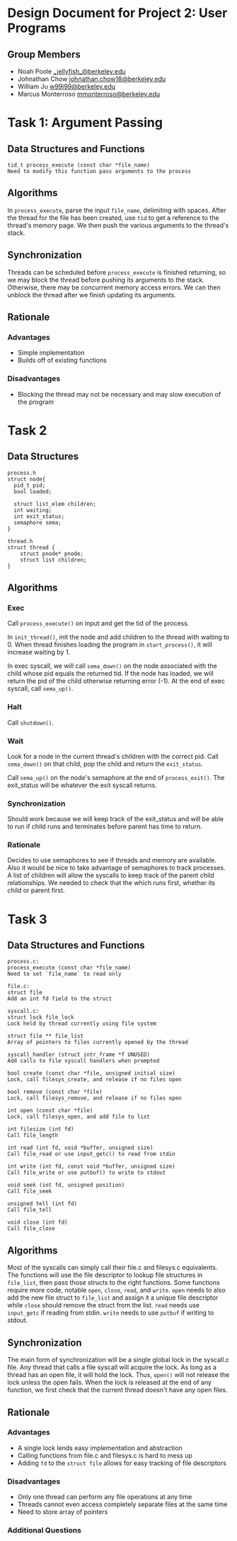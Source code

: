 Design Document for Project 2: User Programs
============================================

## Group Members

* Noah Poole <_jellyfish_@berkeley.edu>
* Johnathan Chow <johnathan.chow18@berkeley.edu>
* William Ju <w99j99@berkeley.edu>
* Marcus Monterroso <mmonterroso@berkeley.edu>

# Task 1: Argument Passing

## Data Structures and Functions
```
tid_t process_execute (const char *file_name)
Need to modify this function pass arguments to the process
```  
## Algorithms
In `process_execute`, parse the input `file_name`, delimiting with spaces.  After the thread for the file has been created, use `tid` to get a reference to the thread's memory page.  We then push the various arguments to the thread's stack.

## Synchronization
Threads can be scheduled before `process_execute` is finished returning, so we may block the thread before pushing its arguments to the stack.  Otherwise, there may be concurrent memory access errors.  We can then unblock the thread after we finish updating its arguments.

## Rationale
### Advantages
- Simple implementation
- Builds off of existing functions

### Disadvantages
- Blocking the thread may not be necessary and may slow execution of the program

# Task 2
## Data Structures
```
process.h
struct node{
  pid_t pid;
  bool loaded;
	
  struct list_elem children;
  int waiting;
  int exit_status;
  semaphore sema;
}

thread.h
struct thread {
    struct pnode* pnode;
    struct list children;
}
```
## Algorithms

### Exec
Call `process_execute()` on input and get the tid of the process.

In `init_thread()`, init the node and add children to the thread with waiting to 0. When thread finishes loading the program in `start_process()`, it will increase waiting by 1.

In exec syscall, we will call `sema_down()` on the node associated with the child whose pid equals the returned tid. If the node has loaded, we will return the pid of the child otherwise returning error (-1). At the end of exec syscall, call `sema_up()`.

### Halt
Call `shutdown()`.

### Wait
Look for a node in the current thread's children with the correct pid. Call `sema_down()` on that child, pop the child and return the `exit_status`.

Call `sema_up()` on the node's semaphore at the end of `process_exit()`. The exit_status will be whatever the exit syscall returns.

### Synchronization
Should work because we will keep track of the exit_status and will be able to run if child runs and terminates before parent has time to return.

### Rationale
Decides to use semaphores to see if threads and memory are available. Also it would be nice to take advantage of semaphores to track processes. A list of children will allow the syscalls to keep track of the parent child relationships. We needed to check that the which runs first, whether its child or parent first.

# Task 3

## Data Structures and Functions
```
process.c:
process_execute (const char *file_name)
Need to set `file_name` to read only

file.c:
struct file
Add an int fd field to the struct

syscall.c:
struct lock file_lock
Lock held by thread currently using file system

struct file ** file_list
Array of pointers to files currently opened by the thread

syscall_handler (struct intr_frame *f UNUSED)
Add calls to file syscall handlers when prompted

bool create (const char *file, unsigned initial size)
Lock, call filesys_create, and release if no files open

bool remove (const char *file)
Lock, call filesys_remove, and release if no files open

int open (const char *file)
Lock, call filesys_open, and add file to list

int filesize (int fd)
Call file_length

int read (int fd, void *buffer, unsigned size)
Call file_read or use input_getc() to read from stdin

int write (int fd, const void *buffer, unsigned size)
Call file_write or use putbuf() to write to stdout

void seek (int fd, unsigned position)
Call file_seek

unsigned tell (int fd)
Call file_tell

void close (int fd)
Call file_close
```  
## Algorithms
Most of the syscalls can simply call their file.c and filesys.c equivalents.  The functions will use the file descriptor to lookup file structures in `file_list`, then pass those structs to the right functions.  Some functions require more code, notable `open`, `close`, `read`, and `write`.  `open` needs to also add the new file struct to `file_list` and assign it a unique file descriptor while `close` should remove the struct from the list.  `read` needs use `input_getc` if reading from stdin.  `write` needs to use `putbuf` if writing to stdout.

## Synchronization
The main form of synchronization will be a single global lock in the syscall.c file.  Any thread that calls a file syscall will acquire the lock.  As long as a thread has an open file, it will hold the lock.  Thus, `open()` will not release the lock unless the open fails.  When the lock is released at the end of any function, we first check that the current thread doesn't have any open files.

## Rationale
### Advantages
- A single lock lends easy implementation and abstraction
- Calling functions from file.c and filesys.c is hard to mess up
- Adding `fd` to the `struct file` allows for easy tracking of file descriptors

### Disadvantages
- Only one thread can perform any file operations at any time
- Threads cannot even access completely separate files at the same time
- Need to store array of pointers

### Additional Questions
